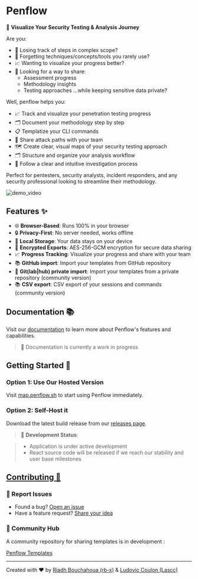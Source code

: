 # Penflow

🎯 **Visualize Your Security Testing & Analysis Journey**

Are you:
- 🎯 Losing track of steps in complex scope?
- 🧠 Forgetting techniques/concepts/tools you rarely use?
- 📈 Wanting to visualize your progress better?
- 🤝 Looking for a way to share:
  - Assessment progress
  - Methodology insights
  - Testing approaches
  ...while keeping sensitive data private?
    
Well, penflow helps you:
- 📈 Track and visualize your penetration testing progress
- 🗂️ Document your methodology step by step
- 📋 Templatize your CLI commands
- 👥 Share attack paths with your team
- 🗺️ Create clear, visual maps of your security testing approach
- 🗂️ Structure and organize your analysis workflow
- 🔎 Follow a clear and intuitive investigation process

Perfect for pentesters, security analysts, incident responders, and any security professional looking to streamline their methodology.

![demo_video](./assets/demo_video.gif)

## Features ✨

- 🌐 **Browser-Based**: Runs 100% in your browser
- 🔒 **Privacy-First**: No server needed, works offline 
- 💾 **Local Storage**: Your data stays on your device
- 🔐 **Encrypted Exports**: AES-256-GCM encryption for secure data sharing
- 📈 **Progress Tracking**: Visualize your progress and share with your team
- 📚 **GitHub import**: Import your templates from GitHub repository
- 🔗 **Git(lab|hub) private import**: Import your templates from a private repository (community version)
- 📚 **CSV export**: CSV export of your sessions and commands (community version)

## Documentation 📚

Visit our [documentation](https://docs.penflow.sh) to learn more about Penflow's features and capabilities.

> 🚧 Documentation is currently a work in progress

## Getting Started 🚀

### Option 1: Use Our Hosted Version
Visit [map.penflow.sh](https://map.penflow.sh) to start using Penflow immediately.

### Option 2: Self-Host it
Download the latest build release from our [releases page](https://github.com/rb-x/penflow/releases).


> 🔨 **Development Status**: 

> - Application is under active development
> - React source code will be released if we reach our stability and user base milestones

## [Contributing 🤝](https://docs.penflow.sh/docs/contrib/support)

### 🐛 Report Issues
- Found a bug? [Open an issue](https://github.com/rb-x/penflow/issues)
- Have a feature request? [Share your idea](https://github.com/rb-x/penflow/issues)

### 🎯 Community Hub

A community repository for sharing templates is in development :

[Penflow Templates](https://github.com/rb-x/penflow-templates)

---

Created with ❤️ by [Riadh Bouchahoua (rb-x)](https://github.com/rb-x/) & [Ludovic Coulon (Lascc)](https://github.com/LasCC/)
